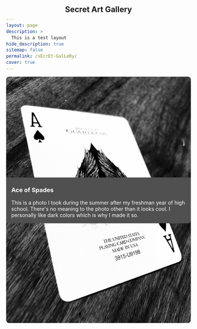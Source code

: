 ```yaml
---
layout: page
description: >
  This is a test layout
hide_description: true
sitemap: false
permalink: /sEcrEt-GalLeRy/
cover: true
---
```


<section>

  <link rel="stylesheet" href="/style.css">
  <div class="hero-container">
	<h1 class="hero glitch layers" data-text="Secret Art Gallery" style="position: absolute; top: 5px; left: 50%; transform: translate(-50%);">
  	<span>Secret Art Gallery</span></h1>
  </div>

</section>

<div style="display: flex; flex-wrap: wrap; gap: 20px;">

<div style="width: auto;">
  <div style="flex: 1 1 calc(50% - 10px); box-sizing: border-box; position: relative; height: 400px;">
      <img src="/assets/img/Aces.jpeg" alt="Aces" style="width: 100%; height: auto; object-fit: cover; border-radius: 8px;"/>
     <div style="padding: 1em; background: #505050; color: white; border-radius: 0 0 8px 8px; position: absolute; bottom: 0; left: 0; right: 0; max-height: 130px; overflow-y: auto;">
        <h3 style="margin-top: 10px; white-space: nowrap; overflow: hidden; text-overflow: ellipsis;">Ace of Spades</h3>
        <p style="white-space: normal; margin: 0;">This is a photo I took during the summer after my freshman year of high school. There's no meaning to the photo other than it looks cool. I personally like dark colors which is why I made it so.</p>
      </div>
  </div>
</div>
<!-- Add more posts here -->
</div>

